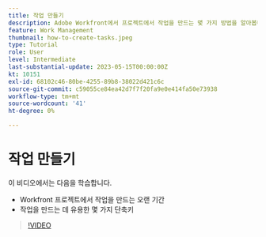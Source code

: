 ```yaml
---
title: 작업 만들기
description: Adobe Workfront에서 프로젝트에서 작업을 만드는 몇 가지 방법을 알아봅니다.
feature: Work Management
thumbnail: how-to-create-tasks.jpeg
type: Tutorial
role: User
level: Intermediate
last-substantial-update: 2023-05-15T00:00:00Z
kt: 10151
exl-id: 68102c46-80be-4255-89b8-38022d421c6c
source-git-commit: c59055ce84ea42d7f7f20fa9e0e414fa50e73938
workflow-type: tm+mt
source-wordcount: '41'
ht-degree: 0%

---
```


# 작업 만들기

이 비디오에서는 다음을 학습합니다.

* Workfront 프로젝트에서 작업을 만드는 오랜 기간
* 작업을 만드는 데 유용한 몇 가지 단축키

>[!VIDEO](https://video.tv.adobe.com/v/3419372/?quality=12&learn=on)
